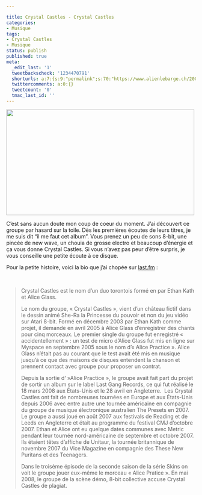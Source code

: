 ```yaml
---

title: Crystal Castles - Crystal Castles
categories:
- Musique
tags:
- Crystal Castles
- Musique
status: publish
published: true
meta:
  _edit_last: '1'
  tweetbackscheck: '1234470791'
  shorturls: a:7:{s:9:"permalink";s:70:"https://www.alienlebarge.ch/2008/07/30/crystal-castles-crystal-castles/";s:7:"tinyurl";s:25:"https://tinyurl.com/b4rgwa";s:4:"isgd";s:17:"https://is.gd/ikej";s:5:"bitly";s:20:"https://bit.ly/1GOgFG";s:5:"snipr";s:22:"https://snipr.com/b9xby";s:5:"snurl";s:22:"https://snurl.com/b9xby";s:7:"snipurl";s:24:"https://snipurl.com/b9xby";}
  twittercomments: a:0:{}
  tweetcount: '0'
  tmac_last_id: ''
---
```

<img class="alignnone size-medium wp-image-566" title="Crystal Castles" src="https://dlgjp9x71cipk.cloudfront.net/2008/07/crystalcastles.png" alt="" width="500" height="281" />

C’est sans aucun doute mon coup de coeur du moment. J’ai découvert ce groupe par hasard sur la toile. Dès les premières écoutes de leurs titres, je me suis dit “il me faut cet album”. Vous prenez un peu de sons 8-bit, une pincée de new wave, un chouia de grosse electro et beaucoup d’énergie et ça vous donne Crystal Castles. Si vous n’avez pas peur d’être surpris, je vous conseille une petite écoute à ce disque.

<!--more-->

Pour la petite histoire, voici la bio que j’ai chopée sur <a href="https://www.lastfm.fr/music/Crystal+Castles"><span>last.fm</span></a> :

 
<blockquote>Crystal Castles est le nom d’un duo torontois formé en par Ethan Kath et Alice Glass.

Le nom du groupe, « Crystal Castles », vient d’un château fictif dans le dessin animé She-Ra la Princesse du pouvoir et non du jeu vidéo sur Atari 8-bit. Formé en décembre 2003 par Ethan Kath comme projet, il demande en avril 2005 à Alice Glass d’enregistrer des chants pour cinq morceaux. Le premier single du groupe fut enregistré « accidentellement » : un test de micro d’Alice Glass fut mis en ligne sur Myspace en septembre 2005 sous le nom d’« Alice Practice ». Alice Glass n’était pas au courant que le test avait été mis en musique jusqu’à ce que des maisons de disques entendent la chanson et prennent contact avec groupe pour proposer un contrat.

Depuis la sortie d‘ »Alice Practice », le groupe avait fait part du projet de sortir un album sur le label Last Gang Records, ce qui fut réalisé le 18 mars 2008 aux États-Unis et le 28 avril en Angleterre. 
Les Crystal Castles ont fait de nombreuses tournées en Europe et aux États-Unis depuis 2006 avec entre autre une tournée américaine en compagnie du groupe de musique électronique australien The Presets en 2007. Le groupe a aussi joué en août 2007 aux festivals de Reading et de Leeds en Angleterre et était au programme du festival CMJ d’octobre 2007. Ethan et Alice ont eu quelque dates communes avec Metric pendant leur tournée nord-américaine de septembre et octobre 2007. Ils étaient têtes d’affiche de Unitaur, la tournée britannique de novembre 2007 du Vice Magazine en compagnie des These New Puritans et des Teenagers.

Dans le troisème épisode de la seconde saison de la série Skins on voit le groupe jouer eux-même le morceau « Alice Pratice ».
En mai 2008, le groupe de la scène démo, 8-bit collective accuse Crystal Castles de plagiat.</blockquote>
<object classid="clsid:d27cdb6e-ae6d-11cf-96b8-444553540000" width="425" height="344" codebase="https://download.macromedia.com/pub/shockwave/cabs/flash/swflash.cab#version=6,0,40,0"><param name="allowFullScreen" value="true" /><param name="src" value="https://www.youtube.com/v/F29fGbm0a24&amp;hl=en&amp;fs=1" /><embed type="application/x-shockwave-flash" width="425" height="344" src="https://www.youtube.com/v/F29fGbm0a24&amp;hl=en&amp;fs=1" allowfullscreen="true"></embed></object>

<object classid="clsid:d27cdb6e-ae6d-11cf-96b8-444553540000" width="425" height="344" codebase="https://download.macromedia.com/pub/shockwave/cabs/flash/swflash.cab#version=6,0,40,0"><param name="allowFullScreen" value="true" /><param name="src" value="https://www.youtube.com/v/56E8yYgLNHE&amp;hl=en&amp;fs=1" /><embed type="application/x-shockwave-flash" width="425" height="344" src="https://www.youtube.com/v/56E8yYgLNHE&amp;hl=en&amp;fs=1" allowfullscreen="true"></embed></object>

<object classid="clsid:d27cdb6e-ae6d-11cf-96b8-444553540000" width="425" height="344" codebase="https://download.macromedia.com/pub/shockwave/cabs/flash/swflash.cab#version=6,0,40,0"><param name="allowFullScreen" value="true" /><param name="src" value="https://www.youtube.com/v/HLzgND7CugU&amp;hl=en&amp;fs=1" /><embed type="application/x-shockwave-flash" width="425" height="344" src="https://www.youtube.com/v/HLzgND7CugU&amp;hl=en&amp;fs=1" allowfullscreen="true"></embed></object>
